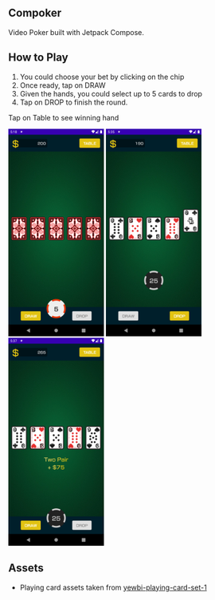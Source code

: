 ## Compoker
Video Poker built with Jetpack Compose. 

## How to Play
1. You could choose your bet by clicking on the chip
2. Once ready, tap on DRAW
3. Given the hands, you could select up to 5 cards to drop
4. Tap on DROP to finish the round.

Tap on Table to see winning hand

<img src="https://raw.githubusercontent.com/fchristysen/compoker/master/screenshot/start.png" alt= “start.png” width="192px">
<img src="https://raw.githubusercontent.com/fchristysen/compoker/master/screenshot/select.png" alt= “start.png” width="192px">
<img src="https://raw.githubusercontent.com/fchristysen/compoker/master/screenshot/winning.png" alt= “start.png” width="192px">

## Assets
- Playing card assets taken from [yewbi-playing-card-set-1](https://unbent.itch.io/yewbi-playing-card-set-1)
